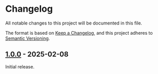 # Changelog

All notable changes to this project will be documented in this file.

The format is based on [Keep a Changelog](https://keepachangelog.com/en/1.1.0/),
and this project adheres to [Semantic Versioning](https://semver.org/spec/v2.0.0.html).

## [1.0.0] - 2025-02-08

Initial release.

[Unreleased]: https://github.com/newAM/nix-post-build-hook-queue/compare/v1.0.0...HEAD
[1.0.0]: https://github.com/newAM/nix-post-build-hook-queue/releases/tag/v1.0.0

